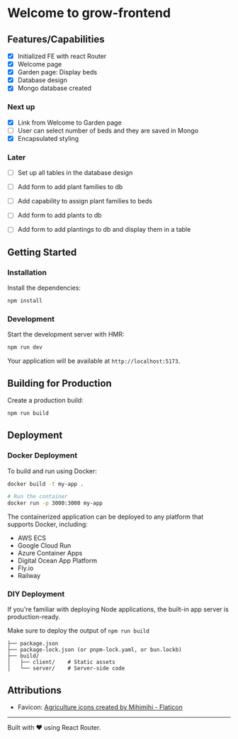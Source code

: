 # Welcome to grow-frontend

## Features/Capabilities

- [x] Initialized FE with react Router
- [x] Welcome page
- [x] Garden page: Display beds
- [x] Database design
- [x] Mongo database created

### Next up

- [x] Link from Welcome to Garden page
- [ ] User can select number of beds and they are saved in Mongo
- [x] Encapsulated styling

### Later

- [ ] Set up all tables in the database design
- [ ] Add form to add plant families to db
- [ ] Add capability to assign plant families to beds
- [ ] Add form to add plants to db
- [ ] Add form to add plantings to db and display them in a table


## Getting Started

### Installation

Install the dependencies:

```bash
npm install
```

### Development

Start the development server with HMR:

```bash
npm run dev
```

Your application will be available at `http://localhost:5173`.

## Building for Production

Create a production build:

```bash
npm run build
```

## Deployment

### Docker Deployment

To build and run using Docker:

```bash
docker build -t my-app .

# Run the container
docker run -p 3000:3000 my-app
```

The containerized application can be deployed to any platform that supports Docker, including:

- AWS ECS
- Google Cloud Run
- Azure Container Apps
- Digital Ocean App Platform
- Fly.io
- Railway

### DIY Deployment

If you're familiar with deploying Node applications, the built-in app server is production-ready.

Make sure to deploy the output of `npm run build`

```
├── package.json
├── package-lock.json (or pnpm-lock.yaml, or bun.lockb)
├── build/
│   ├── client/    # Static assets
│   └── server/    # Server-side code
```

## Attributions

- Favicon: [Agriculture icons created by Mihimihi - Flaticon](https://www.flaticon.com/free-icons/agriculture)

---

Built with ❤️ using React Router.

